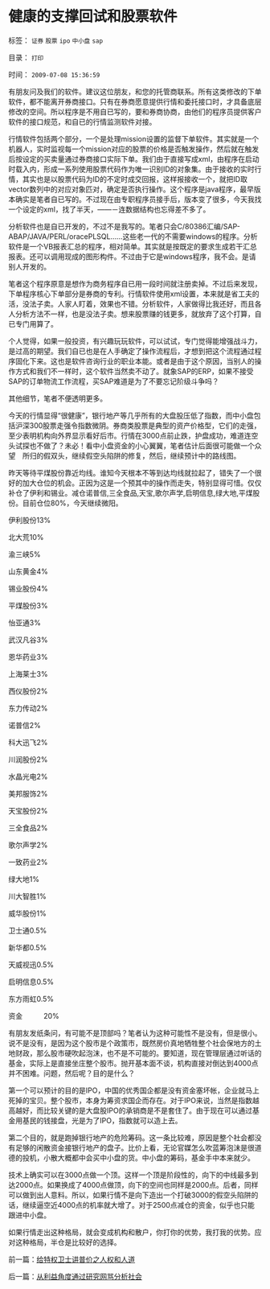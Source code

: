 # 健康的支撑回试和股票软件

标签： `证券` `股票` `ipo` `中小盘` `sap` 

目录： `打印`

时间： `2009-07-08 15:36:59`

有朋友问及我们的软件。建议这位朋友，和您的托管商联系。所有这类修改的下单软件，都不能离开券商接口。只有在券商愿意提供行情和委托接口时，才具备底层修改的空间。所以程序是不用自已写的，要和券商协商，由他们的程序员提供客户软件的接口规范，和自已的行情监测软件对接。

行情软件包括两个部分，一个是处理mission设置的监督下单软件。其实就是一个机器人，实时监视每一个mission对应的股票的价格是否触发操作，然后就在触发后按设定的买卖量通过券商接口实际下单。我们由于直接写成xml，由程序在启动时载入内，形成一系列使用股票代码作为唯一识别ID的对象集。由于接收的实时行情，其实也是以股票代码为ID的不定时成交回报，这样报接收一个，就把ID取vector数列中的对应对象匹对，确定是否执行操作。这个程序是java程序，最早版本确实是笔者自已写的。不过现在由专职程序员接手后，版本变了很多，今天我找一个设定的xml，找了半天，——－连数据结构也忘得差不多了。

分析软件也是自已开发的，不过不是我写的。笔者只会C/80386汇编/SAP-ABAP/JAVA/PERL/oracePLSQL……这些老一代的不需要windows的程序。分析软件是一个VB报表汇总的程序，相对简单。其实就是按既定的要求生成若干汇总报表。还可以调用现成的图形构件。不过由于它是windows程序，我不会。是请别人开发的。

笔者这个程序原意是想作为商务程序自已用一段时间就注册卖掉。不过后来发现，下单程序核心下单部分是券商的专利。行情软件使用xml设置，本来就是省工夫的活，没法子卖。人家人盯着，效果也不错。分析软件，人家做得比我还好，而且各人分析方法不一样，也是没法子卖。想来股票赚的钱更多，就放弃了这个打算，自已专门用算了。

个人觉得，如果一般投资，有兴趣玩玩软件，可以试试，专门觉得能增强战斗力，是过高的期望。我们自已也是在人手确定了操作流程后，才想到把这个流程通过程序固化下来。这也是软件咨询行业的职业本能。或者是由于这个原因，当别人的操作方式和我们不一样时，这个软件当然卖不动了。就象SAP的ERP，如果不接受SAP的订单物流工作流程，买SAP难道是为了不要忘记阶级斗争吗？

其他细节，笔者不便透明更多。

今天的行情显得“很健康”，银行地产等几乎所有的大盘股压低了指数，而中小盘包括沪深300股票走强令指数微阴。券商类股票是典型的资产价格型，它们的走强，至少表明机构向外界显示看好后市。行情在3000点前止跌，护盘成功，难道连空头试探也不做了？未必！看中小盘资金的小心翼翼，笔者估计后面很可能做一个众望　所归的假双头，继续假空头陷阱的修复，然后，继续预计中的路线图。

昨天等待平煤股份靠近均线。谁知今天根本不等到达均线就拉起了，错失了一个很好的加大仓位的机会。正因为这是一个预其中的操作而走失，特别显得可惜。仅仅补仓了伊利和锡业。减仓诺普信,三全食品,天宝,歌尔声学,启明信息,绿大地,平煤股份。目前仓位80%，今天继续微阳。

伊利股份13%

北大荒10%

渝三峡5%

山东黄金4%

锡业股份4%

平煤股份3%

怡亚通3%

武汉凡谷3%

恩华药业3%

上海莱士3%

西仪股份2%

东力传动2%

诺普信2%

科大迅飞2%

川润股份2%

水晶光电2%

美邦服饰2%

天宝股份2%

三全食品2%

歌尔声学2%

一致药业2%

绿大地1%

川大智胜1%

威华股份1%

卫士通0.5%

新华都0.5%

天威视迅0.5%

启明信息0.5%

东方雨虹0.5%

资金　　　20%

有朋友发纸条问，有可能不是顶部吗？笔者认为这种可能性不是没有，但是很小。说不是没有，是因为这个股市是个政策市，既然房价真地牺牲整个社会保地方的土地财政，那么股市硬吹起泡沫，也不是不可能的。要知道，现在管理层通过听话的基金，实际上是直接坐庄整个股市。抛开基本面不谈，机构直接对倒达到4000点并不困难。问题，然后呢？目的是什么？

第一个可以预计的目的是IPO，中国的优秀国企都是没有资金塞坏帐，企业就马上死掉的宝贝。整个股市，本身为筹资求国企而存在。对于IPO来说，当然是指数越高越好，而比较关键的是大盘股IPO的承销商是不是套住了。由于现在可以通过基金用基民的钱接盘，光是为了IPO，指数就可以造上去。

第二个目的，就是跑掉银行地产的危险筹码。这一条比较难，原因是整个社会都没有足够的闲散资金接银行地产的盘子。比价上看，无论官媒怎么吹蓝筹泡沫是很道德的投机，小散大概都中会买中小盘的货。中小盘的筹码，基金手中本来就少。

技术上确实可以在3000点做一个顶。这样一个顶是阶段性的，向下的中线最多到达2000点。如果换成了4000点做顶，向下的空间也同样是2000点。后者，同样可以做到出人意料。所以，如果行情不是向下造出一个打破3000的假空头陷阱的话，继续逼空近4000点的机率就大增了。对于2500点减仓的资金，似乎也只能跟进中小盘。

如果行情走出这种格局，就会变成机构和散户，你打你的优势，我打我的优势。应对这种格局，半仓是比较好的选择。



前一篇：[给特权卫士讲普价之人权和人道](../../../2009/7/8/给特权卫士讲普价之人权和人道.md)

后一篇：[从利益角度通过研究网骂分析社会](../../../2009/7/8/从利益角度通过研究网骂分析社会.md)
